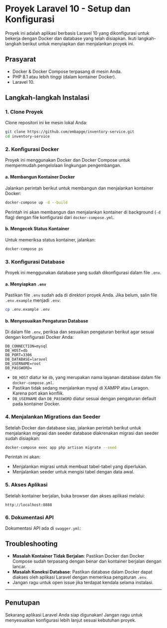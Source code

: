 
# Proyek Laravel 10 - Setup dan Konfigurasi

Proyek ini adalah aplikasi berbasis Laravel 10 yang dikonfigurasi untuk bekerja dengan Docker dan database yang telah disiapkan. Ikuti langkah-langkah berikut untuk menyiapkan dan menjalankan proyek ini.

## Prasyarat

- Docker & Docker Compose terpasang di mesin Anda.
- PHP 8.1 atau lebih tinggi (dalam kontainer Docker).
- Laravel 10.

## Langkah-langkah Instalasi

### 1. **Clone Proyek**

Clone repositori ini ke mesin lokal Anda:

```bash
git clone https://github.com/embapge/inventory-service.git
cd inventory-service
```

### 2. **Konfigurasi Docker**

Proyek ini menggunakan Docker dan Docker Compose untuk mempermudah pengelolaan lingkungan pengembangan.

#### a. **Membangun Kontainer Docker**

Jalankan perintah berikut untuk membangun dan menjalankan kontainer Docker:

```bash
docker-compose up -d --build
```

Perintah ini akan membangun dan menjalankan kontainer di background (`-d` flag) dengan file konfigurasi dari `docker-compose.yml`.

#### b. **Mengecek Status Kontainer**

Untuk memeriksa status kontainer, jalankan:

```bash
docker-compose ps
```

### 3. **Konfigurasi Database**

Proyek ini menggunakan database yang sudah dikonfigurasi dalam file `.env`.

#### a. **Menyiapkan `.env`**

Pastikan file `.env` sudah ada di direktori proyek Anda. Jika belum, salin file `.env.example` menjadi `.env`:

```bash
cp .env.example .env
```

#### b. **Menyesuaikan Pengaturan Database**

Di dalam file `.env`, periksa dan sesuaikan pengaturan berikut agar sesuai dengan konfigurasi Docker Anda:

```env
DB_CONNECTION=mysql
DB_HOST=db
DB_PORT=3306
DB_DATABASE=laravel
DB_USERNAME=root
DB_PASSWORD=
```

- `DB_HOST` diatur ke `db`, yang merupakan nama layanan database dalam file `docker-compose.yml`.
- Pastikan tidak sedang menjalankan mysql di XAMPP atau Laragon. Karena port akan konflik.
- `DB_USERNAME` dan `DB_PASSWORD` diatur sesuai dengan pengaturan default pada kontainer Docker.

### 4. **Menjalankan Migrations dan Seeder**

Setelah Docker dan database siap, jalankan perintah berikut untuk menjalankan migrasi dan seeder database diakrenakan migrasi dan seeder sudah disiapkan:

```bash
docker-compose exec app php artisan migrate --seed
```

Perintah ini akan:
- Menjalankan migrasi untuk membuat tabel-tabel yang diperlukan.
- Menjalankan seeder untuk mengisi tabel dengan data awal.

### 5. **Akses Aplikasi**

Setelah kontainer berjalan, buka browser dan akses aplikasi melalui:

```
http://localhost:8888
```

### 6. **Dokumentasi API**

Dokumentasi API ada di `swagger.yml`:

## Troubleshooting

- **Masalah Kontainer Tidak Berjalan**: Pastikan Docker dan Docker Compose sudah terpasang dengan benar dan kontainer berjalan dengan lancar.
- **Masalah Koneksi Database**: Pastikan database dalam Docker dapat diakses oleh aplikasi Laravel dengan memeriksa pengaturan `.env`.
- Jangan ragu untuk open issue jika terdapat kendala selama instalasi.

---

## Penutupan

Sekarang aplikasi Laravel Anda siap digunakan! Jangan ragu untuk menyesuaikan konfigurasi lebih lanjut sesuai kebutuhan proyek.
